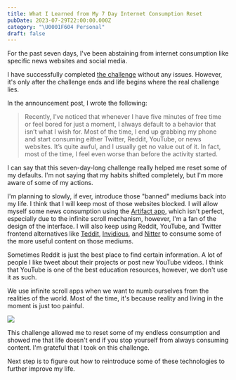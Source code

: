 ```yaml
---
title: What I Learned from My 7 Day Internet Consumption Reset
pubDate: 2023-07-29T22:00:00.000Z
category: "\U0001F604 Personal"
draft: false
---
```


For the past seven days, I've been abstaining from internet consumption like specific news websites and social media.

I have successfully completed [the challenge](https://cernezan.com/blog/7-day-internet-consumption-reset/) without any issues. However, it's only after the challenge ends and life begins where the real challenge lies.

In the announcement post, I wrote the following:

> Recently, I’ve noticed that whenever I have five minutes of free time or feel bored for just a moment, I always default to a behavior that isn’t what I wish for. Most of the time, I end up grabbing my phone and start consuming either Twitter, Reddit, YouTube, or news websites. It’s quite awful, and I usually get no value out of it. In fact, most of the time, I feel even worse than before the activity started.

I can say that this seven-day-long challenge really helped me reset some of my defaults. I'm not saying that my habits shifted completely, but I'm more aware of some of my actions.

I'm planning to slowly, if ever, introduce those "banned" mediums back into my life. I think that I will keep most of those websites blocked. I will allow myself some news consumption using the [Artifact app](https://artifact.news/), which isn't perfect, especially due to the infinite scroll mechanism, however, I'm a fan of the design of the interface. I will also keep using Reddit, YouTube, and Twitter frontend alternatives like [Teddit](https://codeberg.org/teddit/teddit), [Invidious](https://github.com/iv-org/invidious), and [Nitter](https://github.com/zedeus/nitter) to consume some of the more useful content on those mediums.

Sometimes Reddit is just the best place to find certain information. A lot of people I like tweet about their projects or post new YouTube videos. I think that YouTube is one of the best education resources, however, we don't use it as such.

We use infinite scroll apps when we want to numb ourselves from the realities of the world. Most of the time, it's because reality and living in the moment is just too painful.

![](</media/DALL·E 2023-07-30 18.25.47 - in line art style (one-line drawing almost) - person using social media apps wanting to numb herself from the realities of the world. Most of the time.png>)

This challenge allowed me to reset some of my endless consumption and showed me that life doesn't end if you stop yourself from always consuming content. I'm grateful that I took on this challenge.

Next step is to figure out how to reintroduce some of these technologies to further improve my life.

